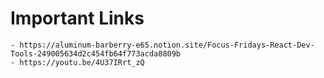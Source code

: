 # Important Links

    - https://aluminum-barberry-e65.notion.site/Focus-Fridays-React-Dev-Tools-249005634d2c454fb64f773acda8809b
    - https://youtu.be/4U37IRrt_zQ
